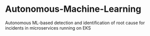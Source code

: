 # Autonomous-Machine-Learning
Autonomous ML-based detection and identification of root cause for incidents in microservices running on EKS
